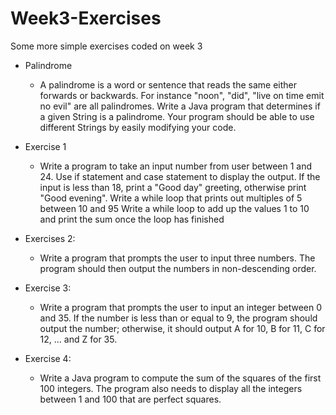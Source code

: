 # Week3-Exercises
Some more simple exercises coded on week 3

- Palindrome
    * A palindrome is a word or sentence that reads the same either forwards or backwards. 
  For instance "noon", "did", "live on time emit no evil" are all palindromes. 
  Write a Java program that determines if a given String is a palindrome. 
  Your program should be able to use different Strings by easily modifying your code.
 
- Exercise 1
   * Write a program to take an input number from user between 1 and 24. Use if statement and case statement to display the output. 
   If the input is less than 18, print a "Good day" greeting, otherwise print "Good evening".
   Write a while loop that prints out multiples of 5 between 10 and 95
   Write a while loop to add up the values 1 to 10 and print the sum once the loop has finished
   
   
- Exercises 2: 
    * Write a program that prompts the user to input three numbers. 
    The program should then output the numbers in non-descending order. 
    
- Exercise 3:
    * Write a program that prompts the user to input an integer between 0 and 35. 
    If the number is less than or equal to 9, the program should output the number; 
    otherwise, it should output A for 10, B for 11, C for 12, ... and Z for 35.
    
- Exercise 4:
    * Write a Java program to compute the sum of the squares of the first 100 integers.
    The program also needs to display all the integers between 1 and 100 that are perfect squares.
